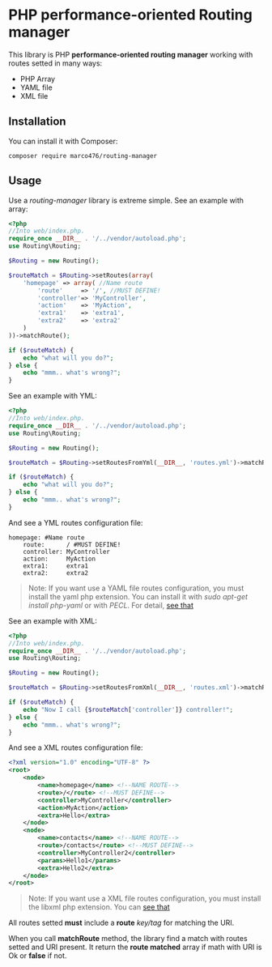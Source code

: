 # PHP performance-oriented Routing manager
This library is PHP **performance-oriented routing manager** working with routes setted in many ways: 

* PHP Array
* YAML file
* XML file

## Installation

You can install it with Composer:

```
composer require marco476/routing-manager
```

## Usage
Use a *routing-manager* library is extreme simple.
See an example with array:

```PHP
<?php
//Into web/index.php.
require_once __DIR__ . '/../vendor/autoload.php';
use Routing\Routing;

$Routing = new Routing();

$routeMatch = $Routing->setRoutes(array(
    'homepage' => array( //Name route
        'route'     => '/', //MUST DEFINE!
        'controller'=> 'MyController',
        'action'    => 'MyAction',
        'extra1'    => 'extra1',
        'extra2'    => 'extra2'
    )
))->matchRoute();

if ($routeMatch) {
    echo "what will you do?";
} else {
    echo "mmm.. what's wrong?";
}
```

See an example with YML:

```PHP
<?php
//Into web/index.php.
require_once __DIR__ . '/../vendor/autoload.php';
use Routing\Routing;

$Routing = new Routing();

$routeMatch = $Routing->setRoutesFromYml(__DIR__, 'routes.yml')->matchRoute();

if ($routeMatch) {
    echo "what will you do?";
} else {
    echo "mmm.. what's wrong?";
}
```

And see a YML routes configuration file:

```YML
homepage: #Name route
    route:      / #MUST DEFINE!
    controller: MyController
    action:     MyAction 
    extra1:     extra1
    extra2:     extra2
```

> Note: If you want use a YAML file routes configuration, you must install the yaml php extension. You can install it with *sudo apt-get install php-yaml* or with *PECL*. For detail, [see that](http://bd808.com/pecl-file_formats-yaml/)

See an example with XML:

```PHP
<?php
//Into web/index.php.
require_once __DIR__ . '/../vendor/autoload.php';
use Routing\Routing;

$Routing = new Routing();

$routeMatch = $Routing->setRoutesFromXml(__DIR__, 'routes.xml')->matchRoute();

if ($routeMatch) {
    echo "Now I call {$routeMatch['controller']} controller!";
} else {
    echo "mmm.. what's wrong?";
}
```

And see a XML routes configuration file:

```XML
<?xml version="1.0" encoding="UTF-8" ?>
<root>
	<node>
		<name>homepage</name> <!--NAME ROUTE-->
		<route>/</route> <!--MUST DEFINE-->
		<controller>MyController</controller>
		<action>MyAction</action>
		<extra>Hello</extra>
	</node>
	<node>
		<name>contacts</name> <!--NAME ROUTE-->
		<route>/contacts</route> <!--MUST DEFINE-->
		<controller>MyController2</controller>
		<params>Hello1</params>
		<extra>Hello2</extra>
	</node>
</root>
```

> Note: If you want use a XML file routes configuration, you must install the libxml php extension. You can [see that](http://php.net/manual/en/book.libxml.php)

All routes setted **must** include a **route** *key/tag* for matching the URI.

When you call **matchRoute** method, the library find a match with routes setted and URI present.
It return the **route matched** array if math with URI is Ok or **false** if not.